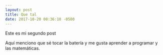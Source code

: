 ```yaml
---
layout: post
title: Que tal
date: 2017-10-20 00:36:10 -0500
---
```


Este es mi segundo post

Aquí menciono que sé tocar la batería y me gusta aprender a programar
y las matemáticas.
